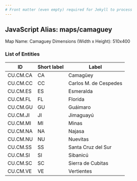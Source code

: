 ```yaml
---
# Front matter (even empty) required for Jekyll to process
---
```


## JavaScript Alias: maps/camaguey

Map Name: Camaguey
Dimensions (Width x Height): 510x400





### List of Entities

ID | Short label | Label
---|---|---|
CU.CM.CA|CA|Camagüey
CU.CM.CC|CC|Carlos M. de Cespedes
CU.CM.ES|ES|Esmeralda
CU.CM.FL|FL|Florida
CU.CM.GU|GU|Guáimaro
CU.CM.JI|JI|Jimaguayú
CU.CM.MI|MI|Minas
CU.CM.NA|NA|Najasa
CU.CM.NU|NU|Nuevitas
CU.CM.SS|SS|Santa Cruz del Sur
CU.CM.SI|SI|Sibanicú
CU.CM.SC|SC|Sierra de Cubitas
CU.CM.VE|VE|Vertientes